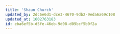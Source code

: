 ```yaml
---
title: 'Shaun Church'
updated_by: 2dc6e6d1-dce3-4670-9db2-9eda6a69c108
updated_at: 1602763183
id: eba6ef5b-d5fe-46eb-9d08-d09bcf5b0f2a
---
```

